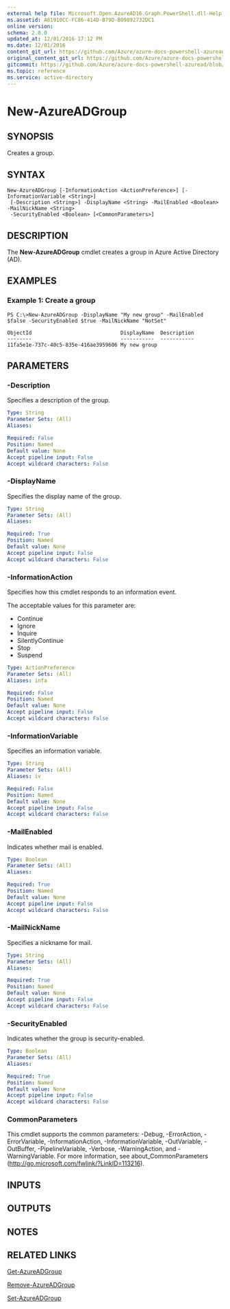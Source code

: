 ```yaml
---
external help file: Microsoft.Open.AzureAD16.Graph.PowerShell.dll-Help.xml
ms.assetid: A81910CC-FC86-414D-B79D-B09892732DC1
online version:
schema: 2.0.0
updated_at: 12/01/2016 17:12 PM
ms.date: 12/01/2016
content_git_url: https://github.com/Azure/azure-docs-powershell-azuread/blob/RobdeJong-patch-9/Azure%20AD%20Cmdlets/AzureAD/v2/New-AzureADGroup.md
original_content_git_url: https://github.com/Azure/azure-docs-powershell-azuread/blob/RobdeJong-patch-9/Azure%20AD%20Cmdlets/AzureAD/v2/New-AzureADGroup.md
gitcommit: https://github.com/Azure/azure-docs-powershell-azuread/blob/8f658f99458e2c236d5f4be363030b6f24cacc4c
ms.topic: reference
ms.service: active-directory
---
```


# New-AzureADGroup

## SYNOPSIS
Creates a group.

## SYNTAX

```
New-AzureADGroup [-InformationAction <ActionPreference>] [-InformationVariable <String>]
 [-Description <String>] -DisplayName <String> -MailEnabled <Boolean> -MailNickName <String>
 -SecurityEnabled <Boolean> [<CommonParameters>]
```

## DESCRIPTION
The **New-AzureADGroup** cmdlet creates a group in Azure Active Directory (AD).

## EXAMPLES

### Example 1: Create a group
```
PS C:\>New-AzureADGroup -DisplayName "My new group" -MailEnabled $false -SecurityEnabled $true -MailNickName "NotSet"

ObjectId                             DisplayName  Description
--------                             -----------  -----------
11fa5e1e-737c-40c5-835e-416ae3959606 My new group
```

## PARAMETERS

### -Description
Specifies a description of the group.

```yaml
Type: String
Parameter Sets: (All)
Aliases: 

Required: False
Position: Named
Default value: None
Accept pipeline input: False
Accept wildcard characters: False
```

### -DisplayName
Specifies the display name of the group.

```yaml
Type: String
Parameter Sets: (All)
Aliases: 

Required: True
Position: Named
Default value: None
Accept pipeline input: False
Accept wildcard characters: False
```

### -InformationAction
Specifies how this cmdlet responds to an information event.

The acceptable values for this parameter are:

- Continue
- Ignore
- Inquire
- SilentlyContinue
- Stop
- Suspend

```yaml
Type: ActionPreference
Parameter Sets: (All)
Aliases: infa

Required: False
Position: Named
Default value: None
Accept pipeline input: False
Accept wildcard characters: False
```

### -InformationVariable
Specifies an information variable.

```yaml
Type: String
Parameter Sets: (All)
Aliases: iv

Required: False
Position: Named
Default value: None
Accept pipeline input: False
Accept wildcard characters: False
```

### -MailEnabled
Indicates whether mail is enabled.

```yaml
Type: Boolean
Parameter Sets: (All)
Aliases: 

Required: True
Position: Named
Default value: None
Accept pipeline input: False
Accept wildcard characters: False
```

### -MailNickName
Specifies a nickname for mail.

```yaml
Type: String
Parameter Sets: (All)
Aliases: 

Required: True
Position: Named
Default value: None
Accept pipeline input: False
Accept wildcard characters: False
```

### -SecurityEnabled
Indicates whether the group is security-enabled.

```yaml
Type: Boolean
Parameter Sets: (All)
Aliases: 

Required: True
Position: Named
Default value: None
Accept pipeline input: False
Accept wildcard characters: False
```

### CommonParameters
This cmdlet supports the common parameters: -Debug, -ErrorAction, -ErrorVariable, -InformationAction, -InformationVariable, -OutVariable, -OutBuffer, -PipelineVariable, -Verbose, -WarningAction, and -WarningVariable. For more information, see about_CommonParameters (http://go.microsoft.com/fwlink/?LinkID=113216).

## INPUTS

## OUTPUTS

## NOTES

## RELATED LINKS

[Get-AzureADGroup](./Get-AzureADGroup.md)

[Remove-AzureADGroup](./Remove-AzureADGroup.md)

[Set-AzureADGroup](./Set-AzureADGroup.md)



